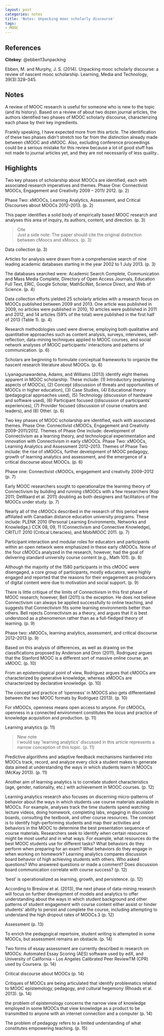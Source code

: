 ```yaml
---
layout: post
categories: notes
title: 'Notes: Unpacking mooc scholarly discourse'
tags:
- MOOC
---
```


## References

**Citekey**: @ebben13unpacking

Ebben, M. and Murphy, J. S. (2014). Unpacking mooc scholarly discourse: a review of nascent mooc scholarship. Learning, Media and Technology, 39(3):328–345.


## Notes

A review of MOOC research is useful for someone who is new to the topic (and its history). Based on a review of about two dozen journal articles, the authors identified two phases of MOOC scholarly discourse, characterizing each phase by their key ingredients.

Frankly speaking, I have expected more from this article. The identification of these two phases didn't stretch too far from the distinction already made between cMOOC and xMOOC. Also, excluding conference proceedings could be a serious mistake for this review because a lot of good stuff has not made to journal articles yet, and they are not necessarily of less quality..

## Highlights


Two key phases of scholarship about MOOCs are identified, each with associated research imperatives and themes. Phase One: Connectivist MOOCs, Engagement and Creativity 2009 – 2011/ 2012. (p. 2)

Phase Two: xMOOCs, Learning Analytics, Assessment, and Critical Discourses about MOOCs 2012–2013. (p. 2)

This paper identifies a solid body of empirically based MOOC research and analyses this area of inquiry, its authors, content, and direction. (p. 3)

> Cite  
 Just a side note: The paper should cite the original distinction between cMoocs and xMoocs. (p. 3)

Data collection (p. 3)

Articles for analysis were drawn from a comprehensive search of nine leading academic databases starting in the year 2002 to 1 July 2013. (p. 3)

The databases searched were: Academic Search Complete, Communication and Mass Media Complete, Directory of Open Access Journals, Education Full Text, ERIC, Google Scholar, MathSciNet, Science Direct, and Web of Science. (p. 4)

Data collection efforts yielded 25 scholarly articles with a research focus on MOOCs published between 2009 and 2013. One article was published in 2009, no articles were published in 2010, 10 articles were published in 2011 and 2012, and 14 articles (59% of the total) were published in the first half of 2013 (Table 1). (p. 4)

Research methodologies used were diverse, employing both qualitative and quantitative approaches such as content analysis, surveys, interviews, self-reflection, data-mining techniques applied to MOOC courses, and social network analyses of MOOC participants’ interactions and patterns of communication. (p. 6)

Scholars are beginning to formulate conceptual frameworks to organize the nascent research literature about MOOCs. (p. 6)

Liyanagunawardena, Adams, and Williams (2013) identify eight themes apparent in MOOC scholarship. These include: (1) Introductory (explaining aspects of MOOCs), (2) Concept (discussion of threats and opportunities of MOOCs in higher education), (3) Case Studies, (4) Educational theory (pedagogical approaches used), (5) Technology (discussion of hardware and software used), (6) Participant focused ((discussion of participants’ experiences), (7) Provider focused (discussion of course creators and leaders), and (8) Other. (p. 6)

Two key phases of MOOC scholarship are identified, each with associated themes. Phase One: Connectivist cMOOCs, Engagement and Creativity 2009–2011/2012. Themes of Phase One include: development of Connectivism as a learning theory, and technological experimentation and innovation with Connectivism in early cMOOCs. Phase Two: xMOOCs, Learning Analytics and Assessment 2012–2013. Themes of Phase Two include: the rise of xMOOCs, further development of MOOC pedagogy, growth of learning analytics and assessment, and the emergence of a critical discourse about MOOCs. (p. 6)

Phase one: Connectivist cMOOCs, engagement and creativity 2009–2012 (p. 7)

Early MOOC researchers sought to operationalize the learning theory of Connectivism by building and running cMOOCs with a few researchers (Kop 2011; DeWaard et al. 2011) doubling as both designers and facilitators of the MOOCs under study. (p. 7)

Nearly all of the cMOOCs described in the research of this period were affiliated with Canadian distance education university programs. These include: PLENK 2010 (Personal Learning Environments, Networks and Knowledge,) CCK 08, 09, 11 (Connectivism and Connective Knowledge), CRITLIT 2010 (Critical Literacies), and MobiMOOC 2011. (p. 7)

Participant interaction and modular roles for educators and participants within an open network were emphasized in these early cMOOCs. None of the four cMOOCs analyzed in the research, however, had the goal of delivering standard university course content (e.g., Math 101). (p. 8)

Although the majority of the 1580 participants in this cMOOC were disengaged, a core group of participants, mostly educators, were highly engaged and reported that the reasons for their engagement as producers of digital content were due to motivation and social support. (p. 9)

There is little critique of the limits of Connectivism in this first phase of MOOC research; however, Bell (2011) is the exception. He does not believe Connectivism can always be applied successfully to online teaching, and suggests that Connectivism fits some learning environments better than others. Bell rejects Connectivism as a theory, and argues that it is best understood as a phenomenon rather than as a full-fledged theory of learning. (p. 9)

Phase two: xMOOCs, learning analytics, assessment, and critical discourse 2012–2013 (p. 9)

Based on this analysis of differences, as well as drawing on the classifications proposed by Anderson and Dron (2011), Rodriguez argues that the Stanford MOOC is a different sort of massive online course, an xMOOC. (p. 10)

From an epistemological point of view, Rodriguez argues that cMOOCs are characterized by generative knowledge, whereas xMOOCs are characterized by declarative knowledge. (p. 10)

The concept and practice of ‘openness’ in MOOCS also gets differentiated between the two MOOC formats by Rodriguez (2013). (p. 10)

For xMOOCs, openness means open access to anyone. For cMOOCs, openness in a connected environment constitutes the locus and practice of knowledge acquisition and production. (p. 11)

Learning analytics (p. 11)

> New note  
 I would say 'learning analytics' discussed in this article represents a narrow conception of this topic. (p. 11)

Predictive algorithms and adaptive feedback mechanisms hardwired into MOOCs track, record, and analyze every click a student makes to generate data aimed at understanding the ways in which students learn in MOOCs (McKay 2013). (p. 11)

Another aim of learning analytics is to correlate student characteristics (age, gender, nationality, etc.) with achievement in MOOC courses. (p. 12)

Learning analytics research also focuses on discerning micro-patterns of behavior about the ways in which students use course materials available in MOOCs. For example, analyses track the time students spend watching lecture videos, doing homework, completing labs, engaging in discussion boards, consulting the textbook, and other course resources. The concept is to identify high-performing students and map their activities and behaviors in the MOOC to determine the best presentation sequence of course materials. Researchers seek to identify when certain resources might be most useful and in what ways. For example, what resources do the best MOOC students use for different tasks? What behaviors do they perform when preparing for an exam? What behaviors do they engage in when working on homework? Learning analytics compares discussion board behavior of high achieving students with others. Who asked questions? Who answered questions or made a comment? Does discussion board communication correlate with course success? (p. 12)

‘best’ is operationalized as learning, growth, and persistence. (p. 12)

According to Breslow et al. (2013), the next phase of data-mining research will focus on further development of models and analytics to offer understanding about the ways in which student background and other patterns of student engagement with course content either assist or hinder students’ ability to persist and complete the course, including attempting to understand the high dropout rates of MOOCs.3 (p. 12)

Assessment (p. 13)

To enrich the pedagogical repertoire, student writing is attempted in some MOOCs, but assessment remains an obstacle. (p. 14)

Two forms of essay assessment are currently described in research on MOOCs: Automated Essay Scoring (AES) software used by edX, and University of California – Los Angeles Calibrated Peer ReviewTM (CPR) used by Coursera. (p. 14)

Critical discourse about MOOCs (p. 14)

Critiques of MOOCs are being articulated that identify problematics related to MOOC epistemology, pedagogy, and cultural hegemony (Rhoads et al. 2013). (p. 14)

the problem of epistemology concerns the narrow view of knowledge employed in some MOOCs that view knowledge as a product to be transmitted to anyone with an internet connection and a computer (p. 14)

The problem of pedagogy refers to a limited understanding of what constitutes empowering teaching. (p. 15)
